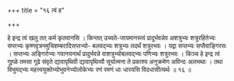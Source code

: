 +++
title = "१६ त्वं ह"

+++

हे इन्द्र त्वं खलु तत् कर्म कृतवानसि । किन्तत् उच्यते-जायमानस्त्वं प्रादुर्भवन्नेव अशत्रुभ्यः शत्रुरहितेभ्यः सप्तभ्यः कृष्णवृत्रनमुचिशम्बरादिसप्तभ्यो- बलवद्भ्यः शत्रुभ्यः तदर्थं शत्रुरभवः । यद्वा सप्तभ्यः सप्तैवाङ्गिरसः । सप्तभ्यः अङ्गिरोभ्यः गवानयनार्थं प्रादुर्भवन्ने वाशत्रुभ्योबलवद्भ्यः पणिभ्यः शत्रुरभवः । किञ्च हे इन्द्र त्वं गूह्ळे तमसा गूढे संवृते द्यावापृथिवी द्यावापृथिव्यौ सूर्यात्मना ते प्रकाश्य अनुक्रमेण अविन्दः अलभथाः । तथा विभुमद्भ्यः महत्त्वयुक्तेभ्योभुवनेभ्योलोकेभ्यः रणं रमणं धाः धारयसि विदधासीत्यर्थः ॥ १६ ॥